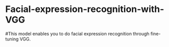# Facial-expression-recognition-with-VGG
#This model enables you to do facial expression recognition through fine-tuning VGG.
